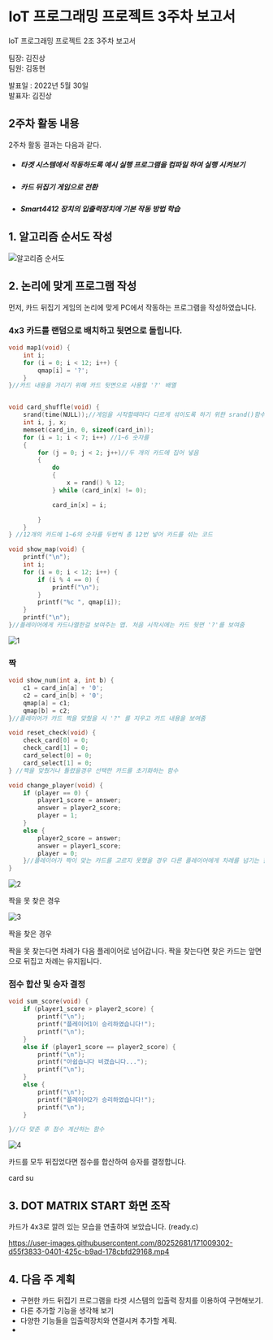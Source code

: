 # IoT 프로그래밍 프로젝트 3주차 보고서

IoT 프로그래밍 프로젝트 2조 3주차 보고서

팀장: 김진상<br>팀원: 김동현 

발표일 : 2022년 5월 30일<br>발표자: 김진상

## 2주차 활동 내용

2주차 활동 결과는 다음과 같다.

- ##### 타겟 시스템에서 작동하도록 예시 실행 프로그램을 컴파일 하여 실행 시켜보기

- ##### 카드 뒤집기 게임으로 전환

- ##### Smart4412 장치의 입출력장치에 기본 작동 방법 학습


## 1. 알고리즘 순서도 작성

![알고리즘 순서도](https://user-images.githubusercontent.com/80252681/171007720-70311687-6b1d-4270-8f1a-05c5568c8702.jpg)

## 2. 논리에 맞게 프로그램 작성

먼저, 카드 뒤집기 게임의 논리에 맞게 PC에서 작동하는 프로그램을 작성하였습니다.

### 4x3 카드를 랜덤으로 배치하고 뒷면으로 돌립니다.

```C
void map1(void) {
	int i;
	for (i = 0; i < 12; i++) {
		qmap[i] = '?';
	}
}//카드 내용을 가리기 위해 카드 뒷면으로 사용할 '?' 배열 


void card_shuffle(void) {
	srand(time(NULL));//게임을 시작할때마다 다르게 섞이도록 하기 위한 srand()함수 
	int i, j, x;
	memset(card_in, 0, sizeof(card_in));
	for (i = 1; i < 7; i++) //1~6 숫자를  
	{
		for (j = 0; j < 2; j++)//두 개의 카드에 집어 넣음 
		{
			do
			{
				x = rand() % 12;
			} while (card_in[x] != 0);

			card_in[x] = i;

		}
	}
} //12개의 카드에 1~6의 숫자를 두번씩 총 12번 넣어 카드를 섞는 코드

void show_map(void) {
	printf("\n");
	int i;
	for (i = 0; i < 12; i++) {
		if (i % 4 == 0) {
			printf("\n");
		}
		printf("%c ", qmap[i]);
	}
	printf("\n");
}//플레이어에게 카드나열한걸 보여주는 맵. 처음 시작시에는 카드 뒷면 '?'를 보여줌 
```


![1](https://user-images.githubusercontent.com/80252681/171071214-ba0fe04d-b057-4ef0-b44f-1a1707cbe9fe.png)


### 짝 


```C
void show_num(int a, int b) {
	c1 = card_in[a] + '0';
	c2 = card_in[b] + '0';
	qmap[a] = c1;
	qmap[b] = c2;
}//플레이어가 카드 짝을 맞췄을 시 '?" 를 지우고 카드 내용을 보여줌 

void reset_check(void) {
	check_card[0] = 0;
	check_card[1] = 0;
	card_select[0] = 0;
	card_select[1] = 0;
} //짝을 맞췄거나 틀렸을경우 선택한 카드를 초기화하는 함수 

void change_player(void) {
	if (player == 0) {
		player1_score = answer;
		answer = player2_score;
		player = 1;
	}
	else {
		player2_score = answer;
		answer = player1_score;
		player = 0;
	}//플레이어가 짝이 맞는 카드를 고르지 못했을 경우 다른 플레이어에게 차례를 넘기는 함수 
}
```

![2](https://user-images.githubusercontent.com/80252681/171071686-945f3e66-16de-42d3-a63b-64e62f0fcc62.png)

짝을 못 찾은 경우

![3](https://user-images.githubusercontent.com/80252681/171071877-c7910154-836a-4e66-ab0b-218e3901eb15.png)

짝을 찾은 경우

짝을 못 찾는다면 차례가 다음 플레이어로 넘어갑니다.
짝을 찾는다면 찾은 카드는 앞면으로 뒤집고 차례는 유지됩니다.

### 점수 합산 및 승자 결정

```C
void sum_score(void) {
	if (player1_score > player2_score) {
		printf("\n");
		printf("플레이어1이 승리하였습니다!");
		printf("\n");
	}
	else if (player1_score == player2_score) {
		printf("\n");
		printf("아쉽습니다 비겼습니다...");
		printf("\n");
	}
	else {
		printf("\n");
		printf("플레이어2가 승리하였습니다!");
		printf("\n");
	}

}//다 맞춘 후 점수 계산하는 함수 
```

![4](https://user-images.githubusercontent.com/80252681/171071992-a7aadbb8-7cfc-4377-a69c-9a05f6881265.png)

카드를 모두 뒤집었다면 점수를 합산하여 승자를 결정합니다.

card su


## 3. DOT MATRIX START 화면 조작

카드가 4x3로 깔려 있는 모습을 연출하여 보았습니다. (ready.c)

https://user-images.githubusercontent.com/80252681/171009302-d55f3833-0401-425c-b9ad-178cbfd29168.mp4

## 4. 다음 주 계획

- 구현한 카드 뒤집기 프로그램을 타겟 시스템의 입출력 장치를 이용하여 구현해보기.
- 다른 추가할 기능을 생각해 보기 
- 다양한 기능들을 입출력장치와 연결시켜 추가할 계획.
- 


